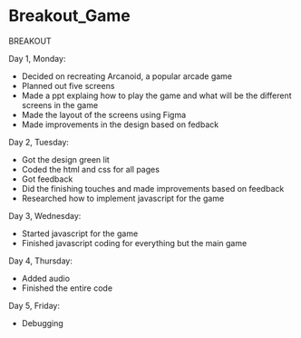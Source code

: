 # Breakout_Game

BREAKOUT

Day 1, Monday:
- Decided on recreating Arcanoid, a popular arcade game
- Planned out five screens
- Made a ppt explaing how to play the game and what will be the different screens in the game
- Made the layout of the screens using Figma
- Made improvements in the design based on fedback

Day 2, Tuesday:
- Got the design green lit
- Coded the html and css for all pages
- Got feedback
- Did the finishing touches and made improvements based on feedback
- Researched how to implement javascript for the game

Day 3, Wednesday:
- Started javascript for the game
- Finished javascript coding for everything but the main game

Day 4, Thursday:
- Added audio
- Finished the entire code

Day 5, Friday:
- Debugging
